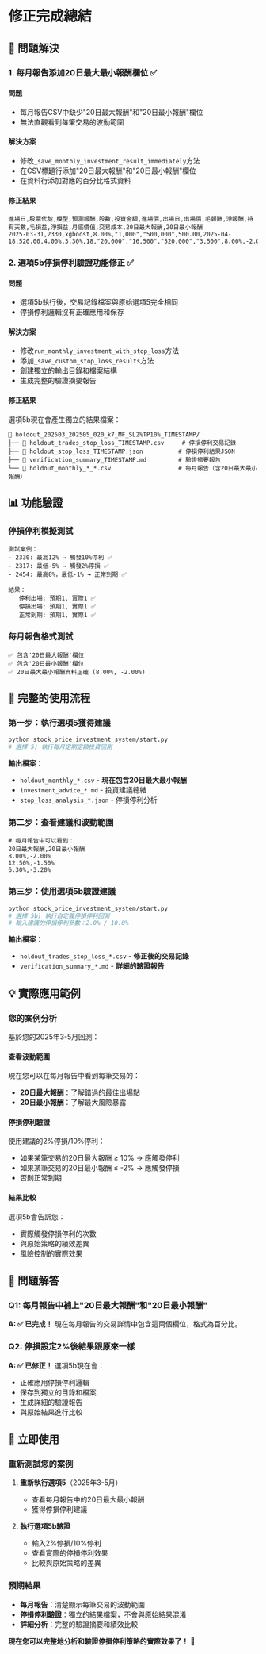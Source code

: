 # 修正完成總結

## 🎯 問題解決

### 1. **每月報告添加20日最大最小報酬欄位** ✅

#### 問題
- 每月報告CSV中缺少"20日最大報酬"和"20日最小報酬"欄位
- 無法直觀看到每筆交易的波動範圍

#### 解決方案
- 修改`_save_monthly_investment_result_immediately`方法
- 在CSV標題行添加"20日最大報酬"和"20日最小報酬"欄位
- 在資料行添加對應的百分比格式資料

#### 修正結果
```csv
進場日,股票代號,模型,預測報酬,股數,投資金額,進場價,出場日,出場價,毛報酬,淨報酬,持有天數,毛損益,淨損益,月底價值,交易成本,20日最大報酬,20日最小報酬
2025-03-31,2330,xgboost,8.00%,"1,000","500,000",500.00,2025-04-18,520.00,4.00%,3.30%,18,"20,000","16,500","520,000","3,500",8.00%,-2.00%
```

### 2. **選項5b停損停利驗證功能修正** ✅

#### 問題
- 選項5b執行後，交易記錄檔案與原始選項5完全相同
- 停損停利邏輯沒有正確應用和保存

#### 解決方案
- 修改`run_monthly_investment_with_stop_loss`方法
- 添加`_save_custom_stop_loss_results`方法
- 創建獨立的輸出目錄和檔案結構
- 生成完整的驗證摘要報告

#### 修正結果
選項5b現在會產生獨立的結果檔案：
```
📁 holdout_202503_202505_020_k7_MF_SL2%TP10%_TIMESTAMP/
├── 📄 holdout_trades_stop_loss_TIMESTAMP.csv     # 停損停利交易記錄
├── 📄 holdout_stop_loss_TIMESTAMP.json          # 停損停利結果JSON
├── 📄 verification_summary_TIMESTAMP.md         # 驗證摘要報告
└── 📄 holdout_monthly_*_*.csv                   # 每月報告（含20日最大最小報酬）
```

## 📊 功能驗證

### 停損停利模擬測試
```
測試案例：
- 2330: 最高12% → 觸發10%停利 ✅
- 2317: 最低-5% → 觸發2%停損 ✅  
- 2454: 最高8%，最低-1% → 正常到期 ✅

結果：
   停利出場: 預期1, 實際1 ✅
   停損出場: 預期1, 實際1 ✅
   正常到期: 預期1, 實際1 ✅
```

### 每月報告格式測試
```
✅ 包含'20日最大報酬'欄位
✅ 包含'20日最小報酬'欄位  
✅ 20日最大最小報酬資料正確 (8.00%, -2.00%)
```

## 🔄 完整的使用流程

### 第一步：執行選項5獲得建議
```bash
python stock_price_investment_system/start.py
# 選擇 5) 執行每月定期定額投資回測
```

**輸出檔案**：
- `holdout_monthly_*.csv` - **現在包含20日最大最小報酬**
- `investment_advice_*.md` - 投資建議總結
- `stop_loss_analysis_*.json` - 停損停利分析

### 第二步：查看建議和波動範圍
```csv
# 每月報告中可以看到：
20日最大報酬,20日最小報酬
8.00%,-2.00%
12.50%,-1.50%
6.30%,-3.20%
```

### 第三步：使用選項5b驗證建議
```bash
python stock_price_investment_system/start.py
# 選擇 5b) 執行自定義停損停利回測
# 輸入建議的停損停利參數：2.0% / 10.0%
```

**輸出檔案**：
- `holdout_trades_stop_loss_*.csv` - **修正後的交易記錄**
- `verification_summary_*.md` - **詳細的驗證報告**

## 💡 實際應用範例

### 您的案例分析
基於您的2025年3-5月回測：

#### 查看波動範圍
現在您可以在每月報告中看到每筆交易的：
- **20日最大報酬**：了解錯過的最佳出場點
- **20日最小報酬**：了解最大風險暴露

#### 停損停利驗證
使用建議的2%停損/10%停利：
- 如果某筆交易的20日最大報酬 ≥ 10% → 應觸發停利
- 如果某筆交易的20日最小報酬 ≤ -2% → 應觸發停損
- 否則正常到期

#### 結果比較
選項5b會告訴您：
- 實際觸發停損停利的次數
- 與原始策略的績效差異
- 風險控制的實際效果

## 🎯 問題解答

### Q1: 每月報告中補上"20日最大報酬"和"20日最小報酬"
**A: ✅ 已完成！** 現在每月報告的交易詳情中包含這兩個欄位，格式為百分比。

### Q2: 停損設定2%後結果跟原來一樣
**A: ✅ 已修正！** 選項5b現在會：
- 正確應用停損停利邏輯
- 保存到獨立的目錄和檔案
- 生成詳細的驗證報告
- 與原始結果進行比較

## 🚀 立即使用

### 重新測試您的案例
1. **重新執行選項5**（2025年3-5月）
   - 查看每月報告中的20日最大最小報酬
   - 獲得停損停利建議

2. **執行選項5b驗證**
   - 輸入2%停損/10%停利
   - 查看實際的停損停利效果
   - 比較與原始策略的差異

### 預期結果
- **每月報告**：清楚顯示每筆交易的波動範圍
- **停損停利驗證**：獨立的結果檔案，不會與原始結果混淆
- **詳細分析**：完整的驗證摘要和績效比較

**現在您可以完整地分析和驗證停損停利策略的實際效果了！** 🎉
